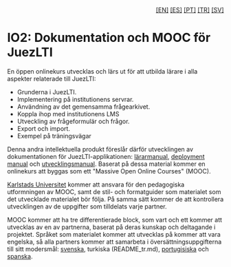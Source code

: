 <p align="right">
  <a href="README.md">[EN]</a>
  <a href="README_es.md">[ES]</a>
  <a href="README_pt.md">[PT]</a>
  <a href="README_tr.md">[TR]</a>
  <a href="README_sv.md">[SV]</a>
</p>

# IO2: Dokumentation och MOOC för JuezLTI
En öppen onlinekurs utvecklas och lärs ut för att utbilda lärare i alla aspekter relaterade till JuezLTI:
- Grunderna i JuezLTI.
- Implementering på institutionens servrar.
- Användning av det gemensamma frågearkivet.
- Koppla ihop med institutionens LMS
- Utveckling av frågeformulär och frågor.
- Export och import.
- Exempel på träningsvägar

Denna andra intellektuella produkt föreslår därför utvecklingen av dokumentationen för JuezLTI-applikationen: [lärarmanual](MOOC1/README_sv.md#larar-manual), [deployment manual](MOOC2/README_sv.md#deployment-manual) och [ utvecklingsmanual](MOOC2/README_sv.md#utvecklingsmanual). Baserat på dessa material kommer en onlinekurs att byggas som ett "Massive Open Online Courses" (MOOC).

[Karlstads Universitet](http://www.kau.se/) kommer att ansvara för den pedagogiska utformningen av MOOC, samt de stil- och formatguider som materialet som det utvecklade materialet bör följa. På samma sätt kommer de att kontrollera utvecklingen av de uppgifter som tilldelats varje partner.

MOOC kommer att ha tre differentierade block, som vart och ett kommer att utvecklas av en av partnerna, baserat på deras kunskap och deltagande i projektet.
Språket som materialet kommer att utvecklas på kommer att vara engelska, så alla partners kommer att samarbeta i översättningsuppgifterna till sitt modersmål: [svenska](README_sv.md), turkiska (README_tr.md), [portugisiska](README_pt.md) och [spanska](README_es.md).
